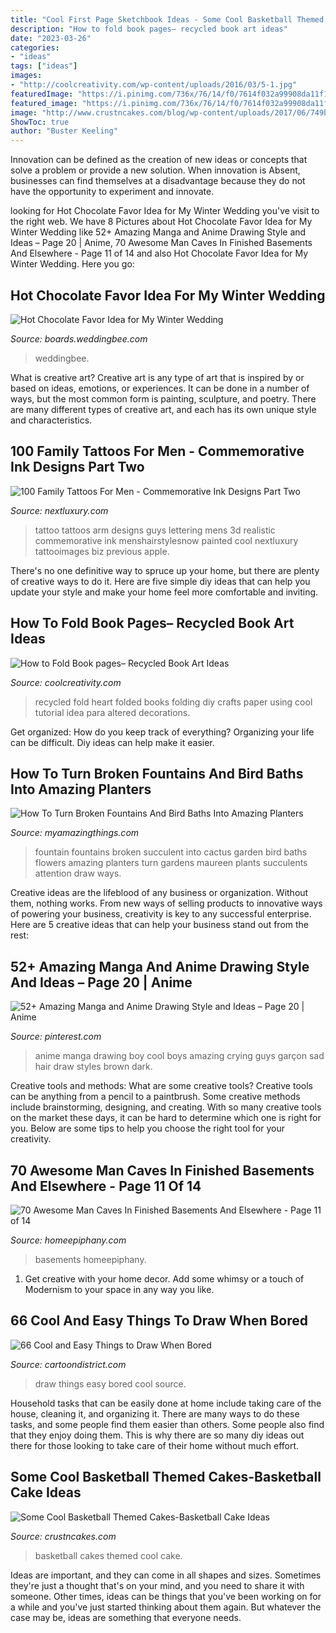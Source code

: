 ```yaml
---
title: "Cool First Page Sketchbook Ideas - Some Cool Basketball Themed Cakes-basketball Cake Ideas"
description: "How to fold book pages– recycled book art ideas"
date: "2023-03-26"
categories:
- "ideas"
tags: ["ideas"]
images:
- "http://coolcreativity.com/wp-content/uploads/2016/03/5-1.jpg"
featuredImage: "https://i.pinimg.com/736x/76/14/f0/7614f032a99908da11f1f4ad66dfdb25.jpg"
featured_image: "https://i.pinimg.com/736x/76/14/f0/7614f032a99908da11f1f4ad66dfdb25.jpg"
image: "http://www.crustncakes.com/blog/wp-content/uploads/2017/06/749ba12ab055968f6b018ffbe947413f-683x1024.jpg"
ShowToc: true
author: "Buster Keeling"
---
```



Innovation can be defined as the creation of new ideas or concepts that solve a problem or provide a new solution. When innovation is Absent, businesses can find themselves at a disadvantage because they do not have the opportunity to experiment and innovate.

	

		
looking for Hot Chocolate Favor Idea for My Winter Wedding you've visit to the right web. We have 8 Pictures about Hot Chocolate Favor Idea for My Winter Wedding like 52+ Amazing Manga and Anime Drawing Style and Ideas – Page 20 | Anime, 70 Awesome Man Caves In Finished Basements And Elsewhere - Page 11 of 14 and also Hot Chocolate Favor Idea for My Winter Wedding. Here you go:
		
    
## Hot Chocolate Favor Idea For My Winter Wedding

<img loading=lazy src="https://www-static.weddingbee.com/pics/221414/hotchocolate3.jpg" onerror="this.onerror=null;this.src='https://tse4.mm.bing.net/th?id=OIP.H6qfhAH0lR1FzMCdgqKx4gHaHC&amp;pid=15.1';" alt="Hot Chocolate Favor Idea for My Winter Wedding">

_Source: boards.weddingbee.com_

>weddingbee. 

	

What is creative art?
Creative art is any type of art that is inspired by or based on ideas, emotions, or experiences. It can be done in a number of ways, but the most common form is painting, sculpture, and poetry. There are many different types of creative art, and each has its own unique style and characteristics.

    
## 100 Family Tattoos For Men - Commemorative Ink Designs Part Two

<img loading=lazy src="http://nextluxury.com/wp-content/uploads/modern-print-dark-family-first-tattoo-guys-arms.jpg" onerror="this.onerror=null;this.src='https://tse1.mm.bing.net/th?id=OIP.Clgo1_RFpMRomoHDUicZJwHaHa&amp;pid=15.1';" alt="100 Family Tattoos For Men - Commemorative Ink Designs Part Two">

_Source: nextluxury.com_

>tattoo tattoos arm designs guys lettering mens 3d realistic commemorative ink menshairstylesnow painted cool nextluxury tattooimages biz previous apple. 

	

There's no one definitive way to spruce up your home, but there are plenty of creative ways to do it. Here are five simple diy ideas that can help you update your style and make your home feel more comfortable and inviting.

    
## How To Fold Book Pages– Recycled Book Art Ideas

<img loading=lazy src="http://coolcreativity.com/wp-content/uploads/2016/03/5-1.jpg" onerror="this.onerror=null;this.src='https://tse2.mm.bing.net/th?id=OIP.ALGFNrPpZP_dutu_BXwGXwHaKX&amp;pid=15.1';" alt="How to Fold Book pages– Recycled Book Art Ideas">

_Source: coolcreativity.com_

>recycled fold heart folded books folding diy crafts paper using cool tutorial idea para altered decorations. 

	

Get organized: How do you keep track of everything?
Organizing your life can be difficult. Diy ideas can help make it easier.

    
## How To Turn Broken Fountains And Bird Baths Into Amazing Planters

<img loading=lazy src="https://myamazingthings.com/wp-content/uploads/2017/04/cactus-fountain--759x1024.jpeg" onerror="this.onerror=null;this.src='https://tse2.mm.bing.net/th?id=OIP.K8EyORsqfZG2ow4879BoGgHaJ_&amp;pid=15.1';" alt="How To Turn Broken Fountains And Bird Baths Into Amazing Planters">

_Source: myamazingthings.com_

>fountain fountains broken succulent into cactus garden bird baths flowers amazing planters turn gardens maureen plants succulents attention draw ways. 

	

Creative ideas are the lifeblood of any business or organization. Without them, nothing works. From new ways of selling products to innovative ways of powering your business, creativity is key to any successful enterprise. Here are 5 creative ideas that can help your business stand out from the rest:

    
## 52+ Amazing Manga And Anime Drawing Style And Ideas – Page 20 | Anime

<img loading=lazy src="https://i.pinimg.com/736x/76/14/f0/7614f032a99908da11f1f4ad66dfdb25.jpg" onerror="this.onerror=null;this.src='https://tse1.mm.bing.net/th?id=OIP.6Hfl4H8c1dKu-AcsYZ-SrgHaMW&amp;pid=15.1';" alt="52+ Amazing Manga and Anime Drawing Style and Ideas – Page 20 | Anime">

_Source: pinterest.com_

>anime manga drawing boy cool boys amazing crying guys garçon sad hair draw styles brown dark. 

	

Creative tools and methods: What are some creative tools?
Creative tools can be anything from a pencil to a paintbrush. Some creative methods include brainstorming, designing, and creating. With so many creative tools on the market these days, it can be hard to determine which one is right for you. Below are some tips to help you choose the right tool for your creativity.

    
## 70 Awesome Man Caves In Finished Basements And Elsewhere - Page 11 Of 14

<img loading=lazy src="https://homeepiphany.com/wp-content/uploads/2015/09/70-Awesome-Man-Caves-In-Finished-Basements-And-Elsewhere-51.jpg" onerror="this.onerror=null;this.src='https://tse2.mm.bing.net/th?id=OIP.5daLDHzP_P0wci0e6eGtrwHaE7&amp;pid=15.1';" alt="70 Awesome Man Caves In Finished Basements And Elsewhere - Page 11 of 14">

_Source: homeepiphany.com_

>basements homeepiphany. 

	

1. Get creative with your home decor. Add some whimsy or a touch of Modernism to your space in any way you like. 

    
## 66 Cool And Easy Things To Draw When Bored

<img loading=lazy src="http://www.cartoondistrict.com/wp-content/uploads/2018/03/easy-things-to-draw-when-bored10.jpg" onerror="this.onerror=null;this.src='https://tse1.mm.bing.net/th?id=OIP.1SxTapWDYl1ZfPG9qe1qVAHaKn&amp;pid=15.1';" alt="66 Cool and Easy Things to Draw When Bored">

_Source: cartoondistrict.com_

>draw things easy bored cool source. 

	

Household tasks that can be easily done at home include taking care of the house, cleaning it, and organizing it. There are many ways to do these tasks, and some people find them easier than others. Some people also find that they enjoy doing them. This is why there are so many diy ideas out there for those looking to take care of their home without much effort.

    
## Some Cool Basketball Themed Cakes-Basketball Cake Ideas

<img loading=lazy src="http://www.crustncakes.com/blog/wp-content/uploads/2017/06/749ba12ab055968f6b018ffbe947413f-683x1024.jpg" onerror="this.onerror=null;this.src='https://tse3.mm.bing.net/th?id=OIP.E0XKL0jmQpFV5I3RoOjbBgHaLG&amp;pid=15.1';" alt="Some Cool Basketball Themed Cakes-Basketball Cake Ideas">

_Source: crustncakes.com_

>basketball cakes themed cool cake. 

	

Ideas are important, and they can come in all shapes and sizes. Sometimes they're just a thought that's on your mind, and you need to share it with someone. Other times, ideas can be things that you've been working on for a while and you've just started thinking about them again. But whatever the case may be, ideas are something that everyone needs.

